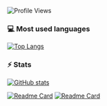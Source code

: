 ![Profile Views](https://hits.seeyoufarm.com/api/count/incr/badge.svg?url=https://github.com/r3dm4st3r?&title=Profile%20Views)

### 💻 Most used languages 
[![Top Langs](https://gitstats-navy.vercel.app/api/top-langs/?username=r3dm4st3r&layout=compact)](https://prafullaranjan.com)

### ⚡️ Stats 

[![GitHub stats](https://github-stats-alpha.vercel.app/api/?username=r3dm4st3r&ic=333&tc=333)](https://prafullaranjan.com)


[![Readme Card](https://gitstats-navy.vercel.app/api/pin/?username=r3dm4st3r&repo=click2wap)](https://github.com/r3dm4st3r/click2wap)
[![Readme Card](https://gitstats-navy.vercel.app/api/pin/?username=r3dm4st3r&repo=musicpro)](https://github.com/r3dm4st3r/musicpro)

